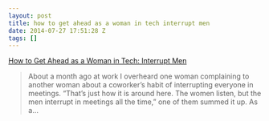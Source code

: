```yaml
---
layout: post
title: how to get ahead as a woman in tech interrupt men
date: 2014-07-27 17:51:28 Z
tags: []
---
```

[How to Get Ahead as a Woman in Tech: Interrupt Men](http://www.slate.com/blogs/lexicon\_valley/2014/07/23/study\_men\_interrupt\_women\_more\_in\_tech\_workplaces\_but\_high\_ranking\_women.html)

> About a month ago at work I overheard one woman complaining to another woman about a coworker’s habit of interrupting everyone in meetings. “That’s just how it is around here. The women listen, but the men interrupt in meetings all the time,” one of them summed it up. As a…

